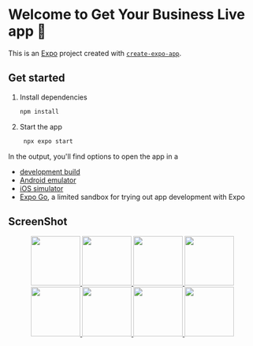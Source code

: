 # Welcome to Get Your Business Live app 👋

This is an [Expo](https://expo.dev) project created with [`create-expo-app`](https://www.npmjs.com/package/create-expo-app).

## Get started

1. Install dependencies

   ```bash
   npm install
   ```

2. Start the app

   ```bash
    npx expo start
   ```

In the output, you'll find options to open the app in a

- [development build](https://docs.expo.dev/develop/development-builds/introduction/)
- [Android emulator](https://docs.expo.dev/workflow/android-studio-emulator/)
- [iOS simulator](https://docs.expo.dev/workflow/ios-simulator/)
- [Expo Go](https://expo.dev/go), a limited sandbox for trying out app development with Expo


## ScreenShot

<p align="center">
  <a href="https://res.cloudinary.com/dul8kwnvj/image/upload/v1720977179/zacipd7q48rllspbile6.jpg" target="_blank">
    <img src="https://res.cloudinary.com/dul8kwnvj/image/upload/v1720977179/zacipd7q48rllspbile6.jpg" width="100" />
  </a>
  <a href="https://res.cloudinary.com/dul8kwnvj/image/upload/v1720977179/krfj9s3z7vrpsrommbbn.jpg" target="_blank">
    <img src="https://res.cloudinary.com/dul8kwnvj/image/upload/v1720977179/krfj9s3z7vrpsrommbbn.jpg" width="100" />
  </a>
  <a href="https://res.cloudinary.com/dul8kwnvj/image/upload/v1720977180/kndzj6cani4zvuzkdwrf.jpg" target="_blank">
    <img src="https://res.cloudinary.com/dul8kwnvj/image/upload/v1720977180/kndzj6cani4zvuzkdwrf.jpg" width="100" />
  </a>
  <a href="https://res.cloudinary.com/dul8kwnvj/image/upload/v1720977180/qnysicb5mlgmnt13m0ni.jpg" target="_blank">
    <img src="https://res.cloudinary.com/dul8kwnvj/image/upload/v1720977180/qnysicb5mlgmnt13m0ni.jpg" width="100" />
  </a>
   <a href="https://res.cloudinary.com/dul8kwnvj/image/upload/v1720977179/xe9v6tbssb3iryctdf1o.jpg" target="_blank">
    <img src="https://res.cloudinary.com/dul8kwnvj/image/upload/v1720977179/xe9v6tbssb3iryctdf1o.jpg" width="100" />
  </a>
  <a href="https://res.cloudinary.com/dul8kwnvj/image/upload/v1720977180/n6fxpjsufmrowraosms9.jpg" target="_blank">
    <img src="https://res.cloudinary.com/dul8kwnvj/image/upload/v1720977180/n6fxpjsufmrowraosms9.jpg" width="100" />
  </a>
  <a href="https://res.cloudinary.com/dul8kwnvj/image/upload/v1720977180/mebs9yhfltzrii0hph90.jpg" target="_blank">
    <img src="https://res.cloudinary.com/dul8kwnvj/image/upload/v1720977180/mebs9yhfltzrii0hph90.jpg" width="100" />
  </a>
  
  <a href="https://res.cloudinary.com/dul8kwnvj/image/upload/v1720977180/dbbzwwm71dauhbun799v.jpg" target="_blank">
    <img src="https://res.cloudinary.com/dul8kwnvj/image/upload/v1720977180/dbbzwwm71dauhbun799v.jpg" width="100" />
  </a>
</p>

